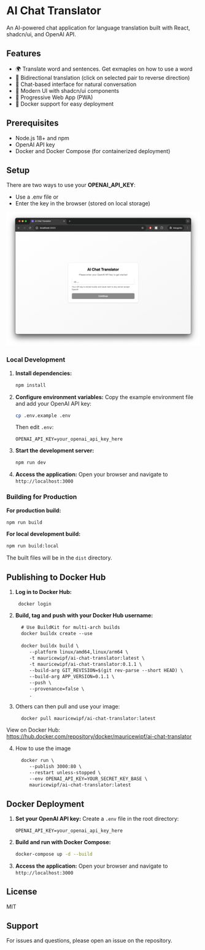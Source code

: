 # AI Chat Translator

An AI-powered chat application for language translation built with React, shadcn/ui, and OpenAI API.

## Features

- 🌍 Translate word and sentences. Get exmaples on how to use a word
- 🔄 Bidirectional translation (click on selected pair to reverse direction)
- 💬 Chat-based interface for natural conversation
- 🎨 Modern UI with shadcn/ui components
- 📱 Progressive Web App (PWA)
- 🐳 Docker support for easy deployment

## Prerequisites

- Node.js 18+ and npm
- OpenAI API key
- Docker and Docker Compose (for containerized deployment)

## Setup

There are two ways to use your **OPENAI_API_KEY**:

- Use a .env file or
- Enter the key in the browser (stored on local storage)

![AI Chat Translator UI](assets/ui-desktop-01.png)

### Local Development

1. **Install dependencies:**
   ```bash
   npm install
   ```

2. **Configure environment variables:**
   Copy the example environment file and add your OpenAI API key:
   ```bash
   cp .env.example .env
   ```
   
   Then edit `.env`:
   ```env
   OPENAI_API_KEY=your_openai_api_key_here
   ```

3. **Start the development server:**
   ```bash
   npm run dev
   ```

4. **Access the application:**
   Open your browser and navigate to `http://localhost:3000`

### Building for Production

**For production build:**
```bash
npm run build
```

**For local development build:**
```bash
npm run build:local
```

The built files will be in the `dist` directory.

## Publishing to Docker Hub

1. **Log in to Docker Hub:**

        docker login

2. **Build, tag and push with your Docker Hub username:**

         # Use BuildKit for multi-arch builds
         docker buildx create --use

         docker buildx build \
            --platform linux/amd64,linux/arm64 \
            -t mauricewipf/ai-chat-translator:latest \
            -t mauricewipf/ai-chat-translator:0.1.1 \
            --build-arg GIT_REVISION=$(git rev-parse --short HEAD) \
            --build-arg APP_VERSION=0.1.1 \
            --push \
            --provenance=false \
            .

3. Others can then pull and use your image:

         docker pull mauricewipf/ai-chat-translator:latest

View on Docker Hub: https://hub.docker.com/repository/docker/mauricewipf/ai-chat-translator

4. How to use the image

         docker run \
            --publish 3000:80 \
            --restart unless-stopped \
            --env OPENAI_API_KEY=YOUR_SECRET_KEY_BASE \
            mauricewipf/ai-chat-translator:latest

## Docker Deployment

1. **Set your OpenAI API key:**
   Create a `.env` file in the root directory:
   ```env
   OPENAI_API_KEY=your_openai_api_key_here
   ```

2. **Build and run with Docker Compose:**
   ```bash
   docker-compose up -d --build
   ```

3. **Access the application:**
   Open your browser and navigate to `http://localhost:3000`

## License

MIT

## Support

For issues and questions, please open an issue on the repository.

